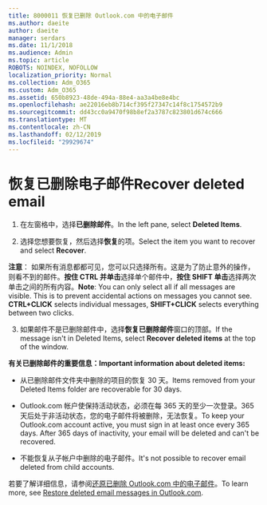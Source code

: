 ```yaml
---
title: 8000011 恢复已删除 Outlook.com 中的电子邮件
ms.author: daeite
author: daeite
manager: serdars
ms.date: 11/1/2018
ms.audience: Admin
ms.topic: article
ROBOTS: NOINDEX, NOFOLLOW
localization_priority: Normal
ms.collection: Adm_O365
ms.custom: Adm_O365
ms.assetid: 650b8923-48de-494a-88e4-aa3a4be8e4bc
ms.openlocfilehash: ae22016eb8b714cf395f27347c14f8c1754572b9
ms.sourcegitcommit: dd43cc0a9470f98b8ef2a3787c823801d674c666
ms.translationtype: MT
ms.contentlocale: zh-CN
ms.lasthandoff: 02/12/2019
ms.locfileid: "29929674"
---
```

# <a name="recover-deleted-email"></a><span data-ttu-id="994ff-102">恢复已删除电子邮件</span><span class="sxs-lookup"><span data-stu-id="994ff-102">Recover deleted email</span></span>

1. <span data-ttu-id="994ff-103">在左窗格中，选择**已删除邮件**。</span><span class="sxs-lookup"><span data-stu-id="994ff-103">In the left pane, select **Deleted Items**.</span></span> 
    
2. <span data-ttu-id="994ff-104">选择您想要恢复，然后选择**恢复**的项。</span><span class="sxs-lookup"><span data-stu-id="994ff-104">Select the item you want to recover and select **Recover**.</span></span> 
  
 <span data-ttu-id="994ff-p101">**注意**： 如果所有消息都都可见，您可以只选择所有。这是为了防止意外的操作，则看不到的邮件。**按住 CTRL 并单击**选择单个邮件中，**按住 SHIFT 单击**选择两次单击之间的所有内容。</span><span class="sxs-lookup"><span data-stu-id="994ff-p101">**Note**: You can only select all if all messages are visible. This is to prevent accidental actions on messages you cannot see. **CTRL+CLICK** selects individual messages, **SHIFT+CLICK** selects everything between two clicks.</span></span> 
    
3. <span data-ttu-id="994ff-108">如果邮件不是已删除邮件中，选择**恢复已删除邮件**窗口的顶部。</span><span class="sxs-lookup"><span data-stu-id="994ff-108">If the message isn't in Deleted Items, select **Recover deleted items** at the top of the window.</span></span> 
    
 <span data-ttu-id="994ff-109">**有关已删除邮件的重要信息：**</span><span class="sxs-lookup"><span data-stu-id="994ff-109">**Important information about deleted items:**</span></span>
  
- <span data-ttu-id="994ff-110">从已删除邮件文件夹中删除的项目的恢复 30 天。</span><span class="sxs-lookup"><span data-stu-id="994ff-110">Items removed from your Deleted Items folder are recoverable for 30 days.</span></span>
    
- <span data-ttu-id="994ff-p102">Outlook.com 帐户使保持活动状态，必须在每 365 天的至少一次登录。365 天后处于非活动状态，您的电子邮件将被删除，无法恢复。</span><span class="sxs-lookup"><span data-stu-id="994ff-p102">To keep your Outlook.com account active, you must sign in at least once every 365 days. After 365 days of inactivity, your email will be deleted and can't be recovered.</span></span>
    
- <span data-ttu-id="994ff-113">不能恢复从子帐户中删除的电子邮件。</span><span class="sxs-lookup"><span data-stu-id="994ff-113">It's not possible to recover email deleted from child accounts.</span></span>
    
<span data-ttu-id="994ff-114">若要了解详细信息，请参阅[还原已删除 Outlook.com 中的电子邮件](https://go.microsoft.com/fwlink/p/?linkid=873117)。</span><span class="sxs-lookup"><span data-stu-id="994ff-114">To learn more, see [Restore deleted email messages in Outlook.com](https://go.microsoft.com/fwlink/p/?linkid=873117).</span></span>
  

